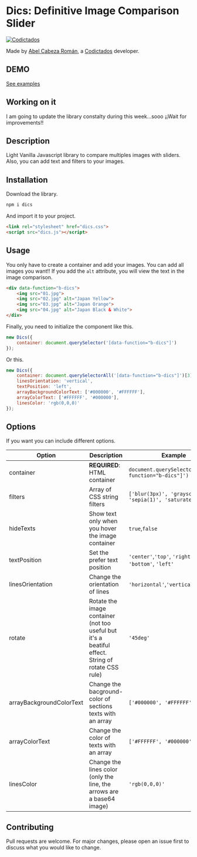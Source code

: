 # Dics: Definitive Image Comparison Slider

<a target="_blank" href="http://codictados.com"><img
src="http://codictados.com/wp-content/uploads/2015/07/logo263x781.png"
alt="Codictados"></a>

Made by <a href="http://abelcabezaroman.com/" target="_blank">Abel Cabeza Román</a>, a
<a href="http://codictados.com">Codictados</a> developer.

## DEMO

<a target="_blank"
href="http://codictados.com/portfolio/definitive-image-comparison-slider-demo/">See
examples</a>


## Working on it

I am going to update the library constalty during this week...sooo
¡¡Wait for improvements!!

## Description

Light Vanilla Javascript library to compare multiples images with
sliders. Also, you can add text and filters to your images.

## Installation

Download the library.

```bash
npm i dics
```

And import it to your project.

```html
<link rel="stylesheet" href="dics.css">
<script src="dics.js"></script>
```

## Usage

You only have to create a container and add your images. You can add all
images you want!! If you add the `alt` attribute, you will view the text
in the image comparison.

```html
<div data-function="b-dics">
    <img src="01.jpg">
    <img src="02.jpg" alt="Japan Yellow">
    <img src="03.jpg" alt="Japan Orange">
    <img src="04.jpg" alt="Japan Black & White">
</div>
```

Finally, you need to initialize the component like this.

```javascript
new Dics({
    container: document.querySelector('[data-function="b-dics"]')
});
```

Or this.

```javascript
new Dics({
    container: document.querySelectorAll('[data-function="b-dics"]')[3],
    linesOrientation: 'vertical',
    textPosition: 'left',
    arrayBackgroundColorText: ['#000000', '#FFFFFF'],
    arrayColorText: ['#FFFFFF', '#000000'],
    linesColor: 'rgb(0,0,0)'
});
```

## Options

If you want you can include different options.

| Option | Description | Example |
| --- | --- | --- |
| container | **REQUIRED**: HTML container | `document.querySelector('[data-function="b-dics"]')` |
| filters | Array of CSS string filters  |`['blur(3px)', 'grayscale(1)', 'sepia(1)', 'saturate(3)']` |
| hideTexts | Show text only when you hover the image container |`true`,`false`|
| textPosition | Set the prefer text position  |`'center'`,`'top'`, `'right'`, `'bottom'`, `'left'` |
| linesOrientation | Change the orientation of lines  |`'horizontal'`,`'vertical'` |
| rotate | Rotate the image container (not too useful but it's a beatiful effect. String of rotate CSS rule)  |`'45deg'`|
| arrayBackgroundColorText | Change the bacground-color of sections texts with an array |`['#000000', '#FFFFFF']`|
| arrayColorText | Change the color of texts with an array  |`['#FFFFFF', '#000000']`|
| linesColor | Change the lines color (only the line, the arrows are a base64 image)  |`'rgb(0,0,0)'`|


## Contributing
Pull requests are welcome. For major changes, please open an issue first
to discuss what you would like to change.